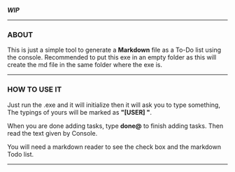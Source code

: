 ***WIP***

***

### ABOUT

This is just a simple tool to generate a **Markdown** file as a To-Do list using the console.
Recommended to put this exe in an empty folder as this will create the md file in the same folder where the exe is.
***

### HOW TO USE IT

Just run the .exe and it will initialize then it will ask you to type something, The typings of yours will be marked as **"[USER] "**.

When you are done adding tasks, type **done@** to finish adding tasks. Then read the text given by Console.

You will need a markdown reader to see the check box and the markdown Todo list. 
***
